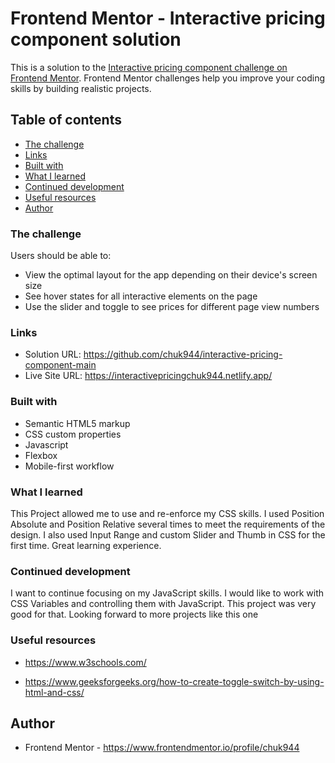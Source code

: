 # Frontend Mentor - Interactive pricing component solution

This is a solution to the [Interactive pricing component challenge on Frontend Mentor](https://www.frontendmentor.io/challenges/interactive-pricing-component-t0m8PIyY8). Frontend Mentor challenges help you improve your coding skills by building realistic projects. 

## Table of contents


  - [The challenge](#the-challenge)  
  - [Links](#links)
  - [Built with](#built-with)
  - [What I learned](#what-i-learned)
  - [Continued development](#continued-development)
  - [Useful resources](#useful-resources)
- [Author](#author)




### The challenge

Users should be able to:

- View the optimal layout for the app depending on their device's screen size
- See hover states for all interactive elements on the page
- Use the slider and toggle to see prices for different page view numbers


### Links

- Solution URL: https://github.com/chuk944/interactive-pricing-component-main
- Live Site URL: https://interactivepricingchuk944.netlify.app/



### Built with

- Semantic HTML5 markup
- CSS custom properties
- Javascript
- Flexbox
- Mobile-first workflow




### What I learned

This Project allowed me to use and re-enforce my CSS skills. I used Position Absolute and Position Relative several times to meet the requirements of the design. I also used Input Range and custom Slider and Thumb in CSS for the first time. Great learning experience.


### Continued development

I want to continue focusing on my JavaScript skills. I would like to work with CSS Variables and controlling them with JavaScript. This project was very good for that. Looking forward to more projects like this one



### Useful resources

- https://www.w3schools.com/

- https://www.geeksforgeeks.org/how-to-create-toggle-switch-by-using-html-and-css/



## Author


- Frontend Mentor - https://www.frontendmentor.io/profile/chuk944

